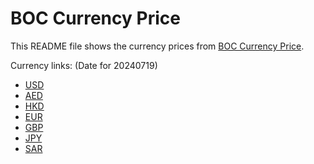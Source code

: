 # BOC Currency Price

This README file shows the currency prices from [BOC Currency Price](https://www.boc.cn/sourcedb/whpj/).

Currency links: (Date for 20240719)

- [USD](https://bocurrencyprice.techina.science/BOC_CURRENCY_PRICE/USD/20240719.json)
- [AED](https://bocurrencyprice.techina.science/BOC_CURRENCY_PRICE/AED/20240719.json)
- [HKD](https://bocurrencyprice.techina.science/BOC_CURRENCY_PRICE/HKD/20240719.json)
- [EUR](https://bocurrencyprice.techina.science/BOC_CURRENCY_PRICE/EUR/20240719.json)
- [GBP](https://bocurrencyprice.techina.science/BOC_CURRENCY_PRICE/GBP/20240719.json)
- [JPY](https://bocurrencyprice.techina.science/BOC_CURRENCY_PRICE/JPY/20240719.json)
- [SAR](https://bocurrencyprice.techina.science/BOC_CURRENCY_PRICE/SAR/20240719.json)
